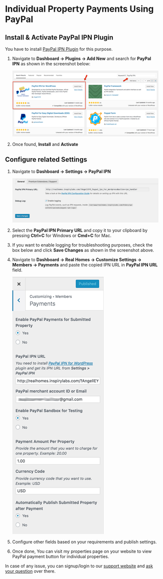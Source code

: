 # Individual Property Payments Using PayPal

## Install & Activate PayPal IPN Plugin

You have to install [PayPal IPN Plugin](https://wordpress.org/plugins/paypal-ipn/) for this purpose.

1. Navigate to **Dashboard → Plugins → Add New** and search for **PayPal IPN** as shown in the screenshot below: 
	
	![Install PayPal IPN Plugin](images/other-features/search-for-paypal-ipn.png)

2. Once found, **Install** and **Activate**

## Configure related Settings

1. Navigate to **Dashboard → Settings → PayPal IPN** 

	![PayPal IP Settings](images/other-features/wordpress-paypal-ipn-general-settings.png)
	
2. Select the **PayPal IPN Primary URL** and copy it to your clipboard by pressing **Ctrl+C** for Windows or **Cmd+C** for Mac.

3. If you want to enable logging for troubleshooting purposes, check the box below and click **Save Changes** as shown in the screenshot above.

4. Navigate to **Dashboard → Real Homes → Customize Settings → Members → Payments** and paste the copied IPN URL in **PayPal IPN URL** field.

	![PayPal Property Payment Settings](images/other-features/payment-per-property.png)
	
5. Configure other fields based on your requirements and publish settings.

6. Once done, You can visit my properties page on your website to view PayPal payment button for individual properties.

In case of any issue, you can signup/login to our [support website](https://support.inspirythemes.com/login-register/) and [ask your question](https://support.inspirythemes.com/ask-question/) over there.